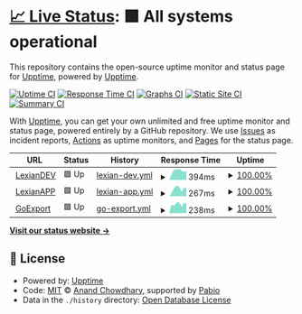 # [📈 Live Status](https://status.lexian.dev): <!--live status--> **🟩 All systems operational**

This repository contains the open-source uptime monitor and status page for [Upptime](https://upptime.js.org), powered by [Upptime](https://github.com/upptime/upptime).

[![Uptime CI](https://github.com/lexiandev/status.lexian.dev/workflows/Uptime%20CI/badge.svg)](https://github.com/lexiandev/status.lexian.dev/actions?query=workflow%3A%22Uptime+CI%22)
[![Response Time CI](https://github.com/lexiandev/status.lexian.dev/workflows/Response%20Time%20CI/badge.svg)](https://github.com/lexiandev/status.lexian.dev/actions?query=workflow%3A%22Response+Time+CI%22)
[![Graphs CI](https://github.com/lexiandev/status.lexian.dev/workflows/Graphs%20CI/badge.svg)](https://github.com/lexiandev/status.lexian.dev/actions?query=workflow%3A%22Graphs+CI%22)
[![Static Site CI](https://github.com/lexiandev/status.lexian.dev/workflows/Static%20Site%20CI/badge.svg)](https://github.com/lexiandev/status.lexian.dev/actions?query=workflow%3A%22Static+Site+CI%22)
[![Summary CI](https://github.com/lexiandev/status.lexian.dev/workflows/Summary%20CI/badge.svg)](https://github.com/lexiandev/status.lexian.dev/actions?query=workflow%3A%22Summary+CI%22)

With [Upptime](https://upptime.js.org), you can get your own unlimited and free uptime monitor and status page, powered entirely by a GitHub repository. We use [Issues](https://github.com/upptime/upptime/issues) as incident reports, [Actions](https://github.com/lexiandev/status.lexian.dev/actions) as uptime monitors, and [Pages](https://status.lexian.dev) for the status page.

<!--start: status pages-->
<!-- This summary is generated by Upptime (https://github.com/upptime/upptime) -->
<!-- Do not edit this manually, your changes will be overwritten -->
<!-- prettier-ignore -->
| URL | Status | History | Response Time | Uptime |
| --- | ------ | ------- | ------------- | ------ |
| <img alt="" src="https://icons.duckduckgo.com/ip3/www.lexian.dev.ico" height="13"> [LexianDEV](https://www.lexian.dev) | 🟩 Up | [lexian-dev.yml](https://github.com/LexianDEV/status.lexian.dev/commits/HEAD/history/lexian-dev.yml) | <details><summary><img alt="Response time graph" src="./graphs/lexian-dev/response-time-week.png" height="20"> 394ms</summary><br><a href="https://status.lexian.dev/history/lexian-dev"><img alt="Response time 548" src="https://img.shields.io/endpoint?url=https%3A%2F%2Fraw.githubusercontent.com%2FLexianDEV%2Fstatus.lexian.dev%2FHEAD%2Fapi%2Flexian-dev%2Fresponse-time.json"></a><br><a href="https://status.lexian.dev/history/lexian-dev"><img alt="24-hour response time 389" src="https://img.shields.io/endpoint?url=https%3A%2F%2Fraw.githubusercontent.com%2FLexianDEV%2Fstatus.lexian.dev%2FHEAD%2Fapi%2Flexian-dev%2Fresponse-time-day.json"></a><br><a href="https://status.lexian.dev/history/lexian-dev"><img alt="7-day response time 394" src="https://img.shields.io/endpoint?url=https%3A%2F%2Fraw.githubusercontent.com%2FLexianDEV%2Fstatus.lexian.dev%2FHEAD%2Fapi%2Flexian-dev%2Fresponse-time-week.json"></a><br><a href="https://status.lexian.dev/history/lexian-dev"><img alt="30-day response time 929" src="https://img.shields.io/endpoint?url=https%3A%2F%2Fraw.githubusercontent.com%2FLexianDEV%2Fstatus.lexian.dev%2FHEAD%2Fapi%2Flexian-dev%2Fresponse-time-month.json"></a><br><a href="https://status.lexian.dev/history/lexian-dev"><img alt="1-year response time 548" src="https://img.shields.io/endpoint?url=https%3A%2F%2Fraw.githubusercontent.com%2FLexianDEV%2Fstatus.lexian.dev%2FHEAD%2Fapi%2Flexian-dev%2Fresponse-time-year.json"></a></details> | <details><summary><a href="https://status.lexian.dev/history/lexian-dev">100.00%</a></summary><a href="https://status.lexian.dev/history/lexian-dev"><img alt="All-time uptime 99.26%" src="https://img.shields.io/endpoint?url=https%3A%2F%2Fraw.githubusercontent.com%2FLexianDEV%2Fstatus.lexian.dev%2FHEAD%2Fapi%2Flexian-dev%2Fuptime.json"></a><br><a href="https://status.lexian.dev/history/lexian-dev"><img alt="24-hour uptime 100.00%" src="https://img.shields.io/endpoint?url=https%3A%2F%2Fraw.githubusercontent.com%2FLexianDEV%2Fstatus.lexian.dev%2FHEAD%2Fapi%2Flexian-dev%2Fuptime-day.json"></a><br><a href="https://status.lexian.dev/history/lexian-dev"><img alt="7-day uptime 100.00%" src="https://img.shields.io/endpoint?url=https%3A%2F%2Fraw.githubusercontent.com%2FLexianDEV%2Fstatus.lexian.dev%2FHEAD%2Fapi%2Flexian-dev%2Fuptime-week.json"></a><br><a href="https://status.lexian.dev/history/lexian-dev"><img alt="30-day uptime 99.49%" src="https://img.shields.io/endpoint?url=https%3A%2F%2Fraw.githubusercontent.com%2FLexianDEV%2Fstatus.lexian.dev%2FHEAD%2Fapi%2Flexian-dev%2Fuptime-month.json"></a><br><a href="https://status.lexian.dev/history/lexian-dev"><img alt="1-year uptime 99.26%" src="https://img.shields.io/endpoint?url=https%3A%2F%2Fraw.githubusercontent.com%2FLexianDEV%2Fstatus.lexian.dev%2FHEAD%2Fapi%2Flexian-dev%2Fuptime-year.json"></a></details>
| <img alt="" src="https://icons.duckduckgo.com/ip3/app.lexian.dev.ico" height="13"> [LexianAPP](https://app.lexian.dev) | 🟩 Up | [lexian-app.yml](https://github.com/LexianDEV/status.lexian.dev/commits/HEAD/history/lexian-app.yml) | <details><summary><img alt="Response time graph" src="./graphs/lexian-app/response-time-week.png" height="20"> 267ms</summary><br><a href="https://status.lexian.dev/history/lexian-app"><img alt="Response time 237" src="https://img.shields.io/endpoint?url=https%3A%2F%2Fraw.githubusercontent.com%2FLexianDEV%2Fstatus.lexian.dev%2FHEAD%2Fapi%2Flexian-app%2Fresponse-time.json"></a><br><a href="https://status.lexian.dev/history/lexian-app"><img alt="24-hour response time 298" src="https://img.shields.io/endpoint?url=https%3A%2F%2Fraw.githubusercontent.com%2FLexianDEV%2Fstatus.lexian.dev%2FHEAD%2Fapi%2Flexian-app%2Fresponse-time-day.json"></a><br><a href="https://status.lexian.dev/history/lexian-app"><img alt="7-day response time 267" src="https://img.shields.io/endpoint?url=https%3A%2F%2Fraw.githubusercontent.com%2FLexianDEV%2Fstatus.lexian.dev%2FHEAD%2Fapi%2Flexian-app%2Fresponse-time-week.json"></a><br><a href="https://status.lexian.dev/history/lexian-app"><img alt="30-day response time 222" src="https://img.shields.io/endpoint?url=https%3A%2F%2Fraw.githubusercontent.com%2FLexianDEV%2Fstatus.lexian.dev%2FHEAD%2Fapi%2Flexian-app%2Fresponse-time-month.json"></a><br><a href="https://status.lexian.dev/history/lexian-app"><img alt="1-year response time 237" src="https://img.shields.io/endpoint?url=https%3A%2F%2Fraw.githubusercontent.com%2FLexianDEV%2Fstatus.lexian.dev%2FHEAD%2Fapi%2Flexian-app%2Fresponse-time-year.json"></a></details> | <details><summary><a href="https://status.lexian.dev/history/lexian-app">100.00%</a></summary><a href="https://status.lexian.dev/history/lexian-app"><img alt="All-time uptime 99.29%" src="https://img.shields.io/endpoint?url=https%3A%2F%2Fraw.githubusercontent.com%2FLexianDEV%2Fstatus.lexian.dev%2FHEAD%2Fapi%2Flexian-app%2Fuptime.json"></a><br><a href="https://status.lexian.dev/history/lexian-app"><img alt="24-hour uptime 100.00%" src="https://img.shields.io/endpoint?url=https%3A%2F%2Fraw.githubusercontent.com%2FLexianDEV%2Fstatus.lexian.dev%2FHEAD%2Fapi%2Flexian-app%2Fuptime-day.json"></a><br><a href="https://status.lexian.dev/history/lexian-app"><img alt="7-day uptime 100.00%" src="https://img.shields.io/endpoint?url=https%3A%2F%2Fraw.githubusercontent.com%2FLexianDEV%2Fstatus.lexian.dev%2FHEAD%2Fapi%2Flexian-app%2Fuptime-week.json"></a><br><a href="https://status.lexian.dev/history/lexian-app"><img alt="30-day uptime 99.49%" src="https://img.shields.io/endpoint?url=https%3A%2F%2Fraw.githubusercontent.com%2FLexianDEV%2Fstatus.lexian.dev%2FHEAD%2Fapi%2Flexian-app%2Fuptime-month.json"></a><br><a href="https://status.lexian.dev/history/lexian-app"><img alt="1-year uptime 99.29%" src="https://img.shields.io/endpoint?url=https%3A%2F%2Fraw.githubusercontent.com%2FLexianDEV%2Fstatus.lexian.dev%2FHEAD%2Fapi%2Flexian-app%2Fuptime-year.json"></a></details>
| <img alt="" src="https://icons.duckduckgo.com/ip3/goexport.lexian.dev.ico" height="13"> [GoExport](https://goexport.lexian.dev) | 🟩 Up | [go-export.yml](https://github.com/LexianDEV/status.lexian.dev/commits/HEAD/history/go-export.yml) | <details><summary><img alt="Response time graph" src="./graphs/go-export/response-time-week.png" height="20"> 238ms</summary><br><a href="https://status.lexian.dev/history/go-export"><img alt="Response time 214" src="https://img.shields.io/endpoint?url=https%3A%2F%2Fraw.githubusercontent.com%2FLexianDEV%2Fstatus.lexian.dev%2FHEAD%2Fapi%2Fgo-export%2Fresponse-time.json"></a><br><a href="https://status.lexian.dev/history/go-export"><img alt="24-hour response time 256" src="https://img.shields.io/endpoint?url=https%3A%2F%2Fraw.githubusercontent.com%2FLexianDEV%2Fstatus.lexian.dev%2FHEAD%2Fapi%2Fgo-export%2Fresponse-time-day.json"></a><br><a href="https://status.lexian.dev/history/go-export"><img alt="7-day response time 238" src="https://img.shields.io/endpoint?url=https%3A%2F%2Fraw.githubusercontent.com%2FLexianDEV%2Fstatus.lexian.dev%2FHEAD%2Fapi%2Fgo-export%2Fresponse-time-week.json"></a><br><a href="https://status.lexian.dev/history/go-export"><img alt="30-day response time 294" src="https://img.shields.io/endpoint?url=https%3A%2F%2Fraw.githubusercontent.com%2FLexianDEV%2Fstatus.lexian.dev%2FHEAD%2Fapi%2Fgo-export%2Fresponse-time-month.json"></a><br><a href="https://status.lexian.dev/history/go-export"><img alt="1-year response time 214" src="https://img.shields.io/endpoint?url=https%3A%2F%2Fraw.githubusercontent.com%2FLexianDEV%2Fstatus.lexian.dev%2FHEAD%2Fapi%2Fgo-export%2Fresponse-time-year.json"></a></details> | <details><summary><a href="https://status.lexian.dev/history/go-export">100.00%</a></summary><a href="https://status.lexian.dev/history/go-export"><img alt="All-time uptime 99.98%" src="https://img.shields.io/endpoint?url=https%3A%2F%2Fraw.githubusercontent.com%2FLexianDEV%2Fstatus.lexian.dev%2FHEAD%2Fapi%2Fgo-export%2Fuptime.json"></a><br><a href="https://status.lexian.dev/history/go-export"><img alt="24-hour uptime 100.00%" src="https://img.shields.io/endpoint?url=https%3A%2F%2Fraw.githubusercontent.com%2FLexianDEV%2Fstatus.lexian.dev%2FHEAD%2Fapi%2Fgo-export%2Fuptime-day.json"></a><br><a href="https://status.lexian.dev/history/go-export"><img alt="7-day uptime 100.00%" src="https://img.shields.io/endpoint?url=https%3A%2F%2Fraw.githubusercontent.com%2FLexianDEV%2Fstatus.lexian.dev%2FHEAD%2Fapi%2Fgo-export%2Fuptime-week.json"></a><br><a href="https://status.lexian.dev/history/go-export"><img alt="30-day uptime 100.00%" src="https://img.shields.io/endpoint?url=https%3A%2F%2Fraw.githubusercontent.com%2FLexianDEV%2Fstatus.lexian.dev%2FHEAD%2Fapi%2Fgo-export%2Fuptime-month.json"></a><br><a href="https://status.lexian.dev/history/go-export"><img alt="1-year uptime 99.98%" src="https://img.shields.io/endpoint?url=https%3A%2F%2Fraw.githubusercontent.com%2FLexianDEV%2Fstatus.lexian.dev%2FHEAD%2Fapi%2Fgo-export%2Fuptime-year.json"></a></details>

<!--end: status pages-->

[**Visit our status website →**](https://status.lexian.dev)

## 📄 License

- Powered by: [Upptime](https://github.com/upptime/upptime)
- Code: [MIT](./LICENSE) © [Anand Chowdhary](https://anandchowdhary.com), supported by [Pabio](https://pabio.com)
- Data in the `./history` directory: [Open Database License](https://opendatacommons.org/licenses/odbl/1-0/)
